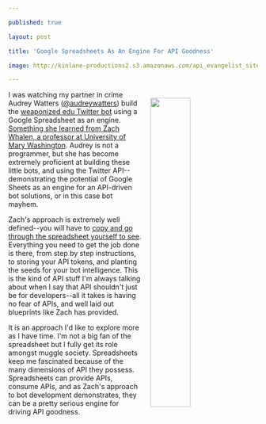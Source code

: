 ---
published: true
layout: post
title: 'Google Spreadsheets As An Engine For API Goodness'
image: http://kinlane-productions2.s3.amazonaws.com/api_evangelist_site/blog/how_to_make_a_twitter_bot_with_google_spreadsheets_version_0_4_zach_whalen.png
---

<p><img style="padding: 15px;" src="https://kinlane-productions2.s3.amazonaws.com/api_evangelist_site/blog/how_to_make_a_twitter_bot_with_google_spreadsheets_version_0_4_zach_whalen.png" alt="" width="40%" align="right" />
<p>I was watching my partner in crime Audrey Watters (<a href="https://twitter.com/audreywatters">@audreywatters</a>) build the <a href="https://twitter.com/weaponizedu">weaponized edu Twitter bot</a> using a Google Spreadsheet as an engine.<a href="http://www.zachwhalen.net/posts/how-to-make-a-twitter-bot-with-google-spreadsheets-version-04/"> Something she learned from Zach Whalen, a professor at University of Mary Washington</a>. Audrey is not a programmer, but she has become extremely&nbsp;proficient at building these little bots, and using the Twitter API--demonstrating the potential of Google Sheets as an engine for an API-driven bot solutions, or in this case bot mayhem.
<p>Zach's approach is extremely well defined--you will have to <a href="https://docs.google.com/spreadsheets/d/1Cbg_6pYN04XtDHpDLtxAP3ExQEBL8PYBXBQ1E5_Sq30/copy">copy and go through the spreadsheet yourself to see</a>. Everything you need to get the job done is there, from step by step instructions, to storing your API tokens, and planting the seeds for your bot intelligence. This is the kind of API stuff I'm always talking about when I say that API shouldn't just be for developers--all it takes is having no fear of APIs, and well laid out blueprints like Zach has provided.
<p>It is an approach I'd like to explore more as I have time. I'm not a big fan of the spreadsheet but I fully get its role amongst muggle society. Spreadsheets keep me fascinated because of the many dimensions of API they possess. Spreadsheets can provide APIs, consume APIs, and as Zach's approach to bot development demonstrates, they can be a pretty serious engine for driving API goodness.


